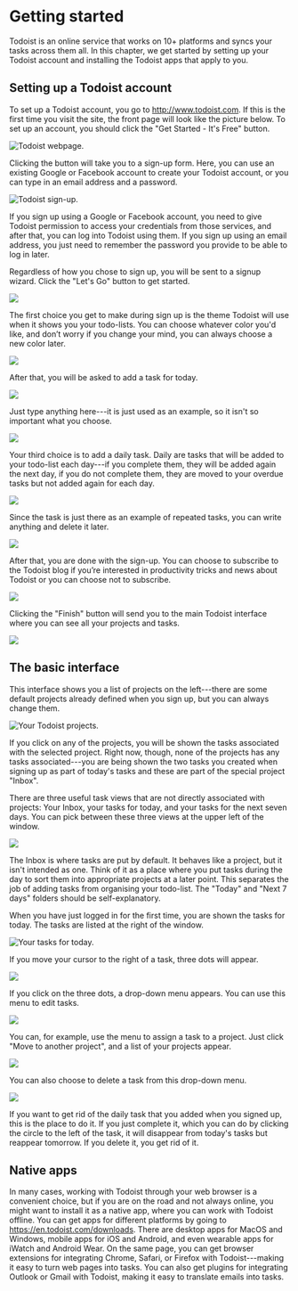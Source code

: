 # Getting started

Todoist is an online service that works on 10+ platforms and syncs your tasks across them all. In this chapter, we get started by setting up your Todoist account and installing the Todoist apps that apply to you.

## Setting up a Todoist account

To set up a Todoist account, you go to http://www.todoist.com. If this is the first time you visit the site, the front page will look like the picture below. To set up an account, you should click the "Get Started - It's Free" button.

![Todoist webpage.](figures/Todoist-frontpage.png)

Clicking the button will take you to a sign-up form. Here, you can use an existing Google or Facebook account to create your Todoist account, or you can type in an email address and a password.

![Todoist sign-up.](figures/Todoist-signup.png)

If you sign up using a Google or Facebook account, you need to give Todoist permission to access your credentials from those services, and after that, you can log into Todoist using them. If you sign up using an email address, you just need to remember the password you provide to be able to log in later.

Regardless of how you chose to sign up, you will be sent to a signup wizard. Click the "Let's Go" button to get started.

![](figures/todoist-signup-1.png)

The first choice you get to make during sign up is the theme Todoist will use when it shows you your todo-lists. You can choose whatever color you'd like, and don’t worry if you change your mind, you can always choose a new color later.

![](figures/todoist-signup-2.png)

After that, you will be asked to add a task for today.

![](figures/todoist-signup-3.png)

Just type anything here---it is just used as an example, so it isn't so important what you choose.

![](figures/todoist-signup-4.png)

Your third choice is to add a daily task. Daily are tasks that will be added to your todo-list each day---if you complete them, they will be added again the next day, if you do not complete them, they are moved to your overdue tasks but not added again for each day.

![](figures/todoist-signup-5.png)

Since the task is just there as an example of repeated tasks, you can write anything and delete it later.

![](figures/todoist-signup-6.png)

After that, you are done with the sign-up. You can choose to subscribe to the Todoist blog if you’re interested in productivity tricks and news about Todoist or you can choose not to subscribe.

![](figures/todoist-signup-7.png)

Clicking the "Finish" button will send you to the main Todoist interface where you can see all your projects and tasks.

![](figures/todoist-signup-8.png)

## The basic interface

This interface shows you a list of projects on the left---there are some default projects already defined when you sign up, but you can always change them.

![Your Todoist projects.](figures/todoist-projects.png)

If you click on any of the projects, you will be shown the tasks associated with the selected project. Right now, though, none of the projects has any tasks associated---you are being shown the two tasks you created when signing up as part of today's tasks and these are part of the special project "Inbox".

There are three useful task views that are not directly associated with projects: Your Inbox, your tasks for today, and your tasks for the next seven days. You can pick between these three views at the upper left of the window.

![](figures/todoist-special-folders.png)

The Inbox is where tasks are put by default. It behaves like a project, but it isn't intended as one. Think of it as a place where you put tasks during the day to sort them into appropriate projects at a later point. This separates the job of adding tasks from organising your todo-list. The "Today" and "Next 7 days" folders should be self-explanatory.

When you have just logged in for the first time, you are shown the tasks for today. The tasks are listed at the right of the window.

![Your tasks for today.](figures/todoist-tasks.png)

If you move your cursor to the right of a task, three dots will appear.

![](figures/editing-tasks-1.png)

If you click on the three dots, a drop-down menu appears. You can use this menu to edit tasks.

![](figures/editing-tasks-2.png)

You can, for example, use the menu to assign a task to a project. Just click "Move to another project", and a list of your projects appear.

![](figures/editing-tasks-3.png)

You can also choose to delete a task from this drop-down menu.

![](figures/editing-tasks-4.png)

If you want to get rid of the daily task that you added when you signed up, this is the place to do it. If you just complete it, which you can do by clicking the circle to the left of the task, it will disappear from today's tasks but reappear tomorrow. If you delete it, you get rid of it.

## Native apps

In many cases, working with Todoist through your web browser is a convenient choice, but if you are on the road and not always online, you might want to install it as a native app, where you can work with Todoist offline. You can get apps for different platforms by going to https://en.todoist.com/downloads. There are desktop apps for MacOS and Windows, mobile apps for iOS and Android, and even wearable apps for iWatch and Android Wear. On the same page, you can get browser extensions for integrating Chrome, Safari, or Firefox with Todoist---making it easy to turn web pages into tasks. You can also get plugins for integrating Outlook or Gmail with Todoist, making it easy to translate emails into tasks.

